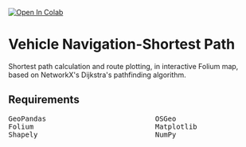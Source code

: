 [![Open In Colab](https://colab.research.google.com/assets/colab-badge.svg)](https://colab.research.google.com/github/JasonManesis/Vehicle-Navigation-Shortest-Path/blob/main/Vehicle_Navigation_Shortest_Path.ipynb)
# Vehicle Navigation-Shortest Path

Shortest path calculation and route plotting, in interactive Folium map, based on NetworkX's Dijkstra's pathfinding algorithm.

## Requirements

<pre>
GeoPandas                          OSGeo                                OSMnx                                         
Folium                             Matplotlib                           PyProj                 
Shapely                            NumPy                                Contextily          
</pre>         
